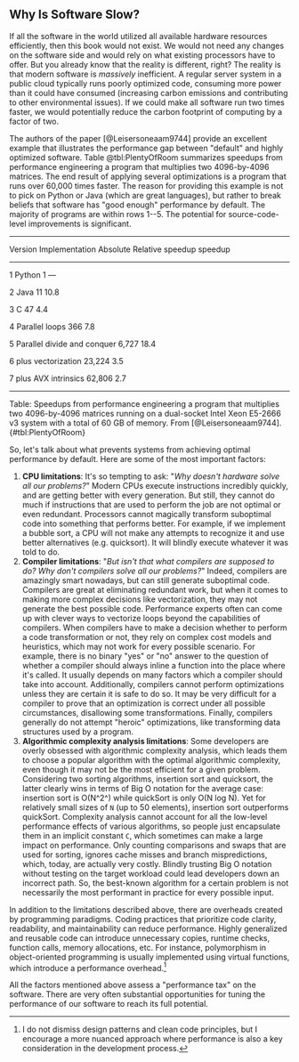 ## Why Is Software Slow?

If all the software in the world utilized all available hardware resources efficiently, then this book would not exist. We would not need any changes on the software side and would rely on what existing processors have to offer. But you already know that the reality is different, right? The reality is that modern software is *massively* inefficient. A regular server system in a public cloud typically runs poorly optimized code, consuming more power than it could have consumed (increasing carbon emissions and contributing to other environmental issues). If we could make all software run two times faster, we would potentially reduce the carbon footprint of computing by a factor of two.

The authors of the paper [@Leisersoneaam9744] provide an excellent example that illustrates the performance gap between "default" and highly optimized software. Table @tbl:PlentyOfRoom summarizes speedups from performance engineering a program that multiplies two 4096-by-4096 matrices. The end result of applying several optimizations is a program that runs over 60,000 times faster. The reason for providing this example is not to pick on Python or Java (which are great languages), but rather to break beliefs that software has "good enough" performance by default. The majority of programs are within rows 1--5. The potential for source-code-level improvements is significant.

-------------------------------------------------------------
Version   Implementation                 Absolute    Relative 
                                         speedup     speedup

-------   ----------------------------   --------    --------
   1         Python                         1            —

   2          Java                         11          10.8

   3           C                           47           4.4

   4      Parallel loops                   366          7.8

   5      Parallel divide and conquer     6,727        18.4
            
   6       plus vectorization            23,224         3.5
           
   7       plus AVX intrinsics           62,806         2.7

--------------------------------------------------------------

Table: Speedups from performance engineering a program that multiplies two 4096-by-4096 matrices running on a dual-socket Intel Xeon E5-2666 v3 system with a total of 60 GB of memory. From [@Leisersoneaam9744]. {#tbl:PlentyOfRoom}

So, let's talk about what prevents systems from achieving optimal performance by default. Here are some of the most important factors:

1. **CPU limitations**: It's so tempting to ask: "*Why doesn't hardware solve all our problems?*" Modern CPUs execute instructions incredibly quickly, and are getting better with every generation. But still, they cannot do much if instructions that are used to perform the job are not optimal or even redundant. Processors cannot magically transform suboptimal code into something that performs better. For example, if we implement a bubble sort, a CPU will not make any attempts to recognize it and use better alternatives (e.g. quicksort). It will blindly execute whatever it was told to do.
2. **Compiler limitations**: "*But isn't that what compilers are supposed to do? Why don't compilers solve all our problems?*" Indeed, compilers are amazingly smart nowadays, but can still generate suboptimal code. Compilers are great at eliminating redundant work, but when it comes to making more complex decisions like vectorization, they may not generate the best possible code. Performance experts often can come up with clever ways to vectorize loops beyond the capabilities of compilers. When compilers have to make a decision whether to perform a code transformation or not, they rely on complex cost models and heuristics, which may not work for every possible scenario. For example, there is no binary "yes" or "no" answer to the question of whether a compiler should always inline a function into the place where it's called. It usually depends on many factors which a compiler should take into account. Additionally, compilers cannot perform optimizations unless they are certain it is safe to do so. It may be very difficult for a compiler to prove that an optimization is correct under all possible circumstances, disallowing some transformations. Finally, compilers generally do not attempt "heroic" optimizations, like transforming data structures used by a program.
3. **Algorithmic complexity analysis limitations**: Some developers are overly obsessed with algorithmic complexity analysis, which leads them to choose a popular algorithm with the optimal algorithmic complexity, even though it may not be the most efficient for a given problem. Considering two sorting algorithms, insertion sort and quicksort, the latter clearly wins in terms of Big O notation for the average case: insertion sort is O(N^2^) while quickSort is only O(N log N). Yet for relatively small sizes of `N` (up to 50 elements), insertion sort outperforms quickSort. Complexity analysis cannot account for all the low-level performance effects of various algorithms, so people just encapsulate them in an implicit constant `C`, which sometimes can make a large impact on performance. Only counting comparisons and swaps that are used for sorting, ignores cache misses and branch mispredictions, which, today, are actually very costly. Blindly trusting Big O notation without testing on the target workload could lead developers down an incorrect path. So, the best-known algorithm for a certain problem is not necessarily the most performant in practice for every possible input.

In addition to the limitations described above, there are overheads created by programming paradigms. Coding practices that prioritize code clarity, readability, and maintainability can reduce performance. Highly generalized and reusable code can introduce unnecessary copies, runtime checks, function calls, memory allocations, etc. For instance, polymorphism in object-oriented programming is usually implemented using virtual functions, which introduce a performance overhead.[^1]

All the factors mentioned above assess a "performance tax" on the software. There are very often substantial opportunities for tuning the performance of our software to reach its full potential.

[^1]: I do not dismiss design patterns and clean code principles, but I encourage a more nuanced approach where performance is also a key consideration in the development process.
